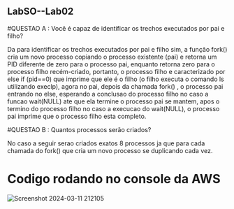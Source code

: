 ## LabSO--Lab02

#QUESTAO A : Você é capaz de identificar os trechos executados por pai e filho?

Da para identificar os trechos executados por pai e filho sim, a função fork() cria um novo processo copiando o processo existente (pai) e retorna um  PID diferente de zero para o processo pai, enquanto retorna zero para o processo filho recém-criado, portanto, o processo filho e caracterizado por else if (pid==0) que imprime que ele é o filho (o filho executa o comando  ls utilizando execlp), agora no pai, depois  da chamada fork() , o processo pai entrando no else, esperando a conclusao do processo filho no caso a funcao wait(NULL) ate que ela termine o processo pai se mantem, apos o termino do processo filho no caso a execucao do wait(NULL), o processo pai imprime que o processo filho esta completo. 

#QUESTAO B : Quantos processos serão criados?

 No caso a seguir serao criados exatos 8 processos ja que para cada chamada do fork() que cria um novo processo se duplicando cada vez.


# Codigo rodando no console da AWS


![Screenshot 2024-03-11 212105](https://github.com/JoaoGian/labSO/assets/118188665/a66c5dd3-0ecd-4f45-904a-709c367cda70)


